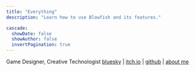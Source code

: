 ```yaml
---
title: "Everything"
description: "Learn how to use Blowfish and its features."

cascade:
  showDate: false
  showAuthor: false
  invertPagination: true
---
```


<div class="site-desc" >
Game Designer, Creative Technologist
<a href="https://bsky.app/profile/jwhop.bsky.social">bluesky</a> | <a href="https://jwhop.itch.io/">itch.io</a> | <a href="https://github.com/jwhop">github</a> | <a href="/bio">about me</a>
</div>
